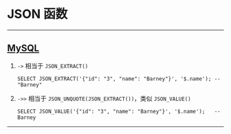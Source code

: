 # JSON 函数

---
## [MySQL](https://dev.mysql.com/doc/refman/8.0/en/json-function-reference.html)
1. `->` 相当于 `JSON_EXTRACT()`
    ```mysql
    SELECT JSON_EXTRACT('{"id": "3", "name": "Barney"}', '$.name'); -- "Barney"
    ```
2. `->>` 相当于 `JSON_UNQUOTE(JSON_EXTRACT())`，类似 `JSON_VALUE()`
    ```mysql
    SELECT JSON_VALUE('{"id": "3", "name": "Barney"}', '$.name');   -- Barney
    ```
---